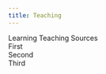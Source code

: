 ```yaml
---
title: Teaching
---
```


  <!---<div class="row">
    <div class="ui equal width center aligned padded grid">
      <div class="column">
        <h2 class="ui icon header">
          <i class="wpexplorer icon"></i>
          <div class="content">
            Learning
            <div class="sub header">
              Meant to be my personal learning sources.
            </div>
          </div>
        </h2>
      </div>
      <div class="column">
        <h2 class="ui icon header">
          <i class="book icon"></i>
          <div class="content">
            Teaching
            <div class="sub header">
              The materials listed below are ...
            </div>
          </div>
        </h2>
      </div>
    </div>
  </div>---->
  <!---<div class = "middle alligned row">
    <br>
    <br>
    <div class="ui instant move reveal">
      <div class="visible content">
        <img src="https://assets.tpo.com/attachments/store/04f14df613549ad8d703f17af726bc861ce02e7ff684ca3cdb23849f2563/ds.png" class="ui small image">
      </div>
      <div class="hidden content">
        <img src="" class="ui small image">
      </div>
    </div>
  </div>--->
  <div class = "middle alligned row">
    <div class="ui top attached tabular menu">
      <a class="active item" data-tab="first">
        Learning
      </a>
      <a class="item" data-tab="second"> 
        Teaching 
      </a>
      <a class="item" data-tab="third">
        Sources
      </a>
    </div>
    <div class="ui bottom attached active tab segment" data-tab="first">
      First
    </div>
    <div class="ui bottom attached tab segment" data-tab="second">
      Second
    </div>
    <div class="ui bottom attached tab segment" data-tab="third">
      Third
    </div>
  </div>
</div>
<br>
<br>
</div>

<!--- https://www.rstudio.com/wp-content/uploads/2014/04/tidyverse.png---->



